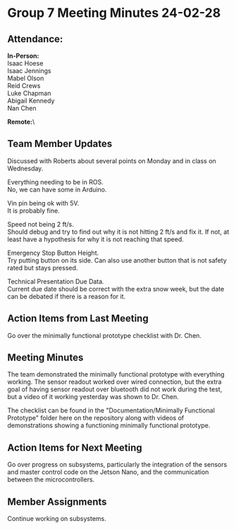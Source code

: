 # Group 7 Meeting Minutes 24-02-28

## Attendance:

**In-Person:**\
Isaac Hoese\
Isaac Jennings\
Mabel Olson\
Reid Crews\
Luke Chapman\
Abigail Kennedy\
Nan Chen

**Remote:**\


## Team Member Updates

Discussed with Roberts about several points on Monday and in class on Wednesday.

Everything needing to be in ROS.\
No, we can have some in Arduino.

Vin pin being ok with 5V.\
It is probably fine.

Speed not being 2 ft/s.\
Should debug and try to find out why it is not hitting 2 ft/s and fix it. If not, at least have a hypothesis for why it is not reaching that speed.

Emergency Stop Button Height.\
Try putting button on its side. Can also use another button that is not safety rated but stays pressed.

Technical Presentation Due Data.\
Current due date should be correct with the extra snow week, but the date can be debated if there is a reason for it.

## Action Items from Last Meeting

Go over the minimally functional prototype checklist with Dr. Chen.

## Meeting Minutes

The team demonstrated the minimally functional prototype with everything working. The sensor readout worked over wired connection, but the extra goal of having sensor readout over bluetooth did not work during the test, but a video of it working yesterday was shown to Dr. Chen.

The checklist can be found in the "Documentation/Minimally Functional Prototype" folder here on the repository along with videos of demonstrations showing a functioning minimally functional prototype.

## Action Items for Next Meeting

Go over progress on subsystems, particularly the integration of the sensors and master control code on the Jetson Nano, and the communication between the microcontrollers.

## Member Assignments

Continue working on subsystems.